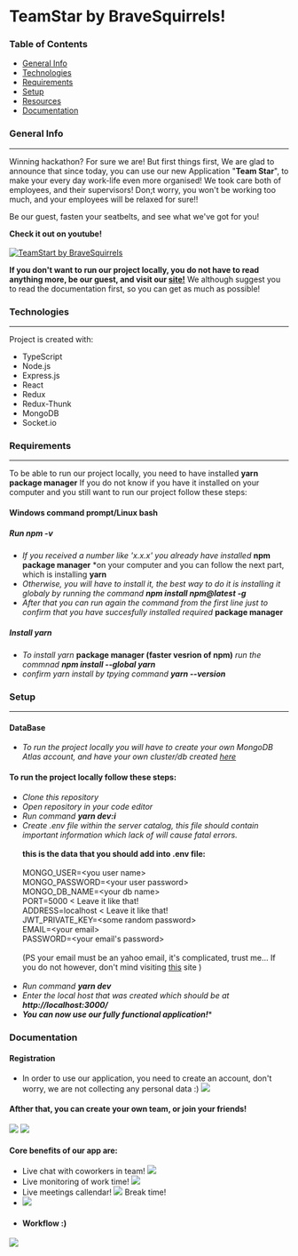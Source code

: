 # TeamStar by BraveSquirrels!



### Table of Contents
* [General Info](#generalinfo)
* [Technologies](#technologies)
* [Requirements](#requirements)
* [Setup](#setup)
* [Resources](#resources)
* [Documentation](#documentation)


### General Info
-----------------
Winning hackathon? For sure we are! But first things first, We are glad to announce that since today, you can use our new Application "**Team Star**",
to make your every day work-life even more organised! We took care both of employees, and their supervisors! Don;t worry, you won't be working too much, and your employees will be relaxed for sure!!

Be our guest, fasten your seatbelts, and see what we've got for you!

**Check it out on youtube!**<br></br>
[![TeamStart by BraveSquirrels](http://img.youtube.com/vi/eAz72VeyCZc/0.jpg)](https://www.youtube.com/watch?v=eAz72VeyCZc)

**If you don't want to run our project locally, you do not have to read anything more, be our guest, and visit our <a href="https://teamstar2021.herokuapp.com/">site!</a>**
We although suggest you to read the documentation first, so you can get as much as possible!

### Technologies
-----------------
Project is created with:
* TypeScript
* Node.js
* Express.js
* React
* Redux
* Redux-Thunk
* MongoDB
* Socket.io

### Requirements
-----------------
To be able to run our project locally, you need to have installed **yarn package manager**
If you do not know if you have it installed on your computer and you still want to run our project follow these steps:

#### Windows command prompt/Linux bash

##### Run *npm -v*
* *If you received a number like 'x.x.x' you already have installed* **npm package manager** *on your computer and you can follow the next part, which is installing **yarn**
* *Otherwise, you will have to install it, the best way to do it is installing it globaly by running the command **npm install npm@latest -g***
* *After that you can run again the command from the first line just to confirm that you have succesfully installed required* **package manager**
##### Install yarn
* *To install yarn* **package manager (faster vesrion of npm)** *run the commnad **npm install --global yarn***
* *confirm yarn install by tpying command **yarn --version***

### Setup
-----------------
#### DataBase
* *To run the project locally you will have to create your own MongoDB Atlas account, and have your own cluster/db created* <a href="https://www.mongodb.com/cloud/atlas/register">*here*</a>
#### To run the project locally follow these steps:
* *Clone this repository*
* *Open repository in your code editor*
* *Run command **yarn dev:i***
* *Create .env file within the server catalog, this file should contain important information which lack of will cause fatal errors.*</br></br>
**this is the data that you should add into .env file:**</br></br>
MONGO_USER=\<you user name></br>
MONGO_PASSWORD=\<your user password></br>
MONGO_DB_NAME=\<your db name></br>
PORT=5000 < Leave it like that!</br>
ADDRESS=localhost < Leave it like that!</br>
JWT_PRIVATE_KEY=\<some random password></br>
EMAIL=\<your email></br>
PASSWORD=\<your email's password></br></br>
(PS your email must be an yahoo email, it's complicated, trust me... If you do not however, don't mind visiting <a href="https://nodemailer.com/about/">this</a> site )</br></br>
* *Run command **yarn dev***
* *Enter the local host that was created which should be at **http://localhost:3000/***
* **_You can now use our fully functional application!_***

### Documentation
#### Registration
* In order to use our application, you need to create an account, don't worry, we are not collecting any personal data :)
![](githubImg/register.png)
#### Afther that, you can create your own team, or join your friends!
![](githubImg/createTeam.png)
![](githubImg/mainTeams.png)
#### Core benefits of our app are:
* Live chat with coworkers in team!
![](githubImg/chat.png)
* Live monitoring of work time!
![](githubImg/users.png)
* Live meetings callendar!
![](githubImg/calendar.jpg)
 Break time!
* ![](githubImg/break.jpg)
* #### Workflow :)
 ![](githubImg/workflow.png)
